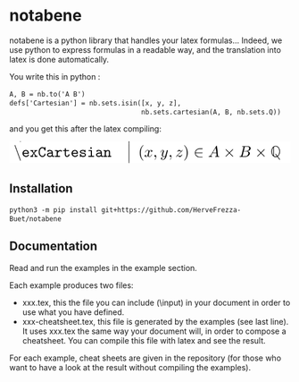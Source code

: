 # notabene

notabene is a python library that handles your latex formulas... Indeed, we use python to express formulas in a readable way, and the translation into latex is done automatically.

You write this in python :

```
A, B = nb.to('A B')
defs['Cartesian'] = nb.sets.isin([x, y, z],
                                 nb.sets.cartesian(A, B, nb.sets.Q))
```

and you get this after the latex compiling:

![(from the cheat shit)](https://github.com/HerveFrezza-Buet/notabene/blob/master/internal/nb-example-001.png?raw=true)



## Installation

```
python3 -m pip install git+https://github.com/HerveFrezza-Buet/notabene
```

## Documentation

Read and run the examples in the example section.

Each example produces two files:
- xxx.tex, this the file you can include (\input) in your document in order to use what you have defined.
- xxx-cheatsheet.tex, this file is generated by the examples (see last line). It uses xxx.tex the same way your document will, in order to compose a cheatsheet. You can compile this file with latex and see the result.

For each example, cheat sheets are given in the repository (for those who want to have a look at the result without compiling the examples).
